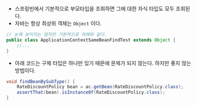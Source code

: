 - 스프링빈에서 기본적으로 부모타입을 조회하면 그에 대한 자식 타입도 모두 조회된다.
- 자바는 항상 최상위 객체는 ```Object``` 이다.
```java
// 눈에 보이지는 않지만 기본적으로 아래와 같다.
public class ApplicationContextSameBeanFindTest extends Object {
    //...
}
```

- 아래 코드는 구체 타입은 하나만 있기 때문에 문제가 되지 않는다. 하지만 좋지 않는 방법이다.

```java
void findBeanBySubType() {
    RateDiscountPolicy bean = ac.getBean(RateDiscountPolicy.class);
    assertThat(bean).isInstanceOf(RateDiscountPolicy.class);
}
```

